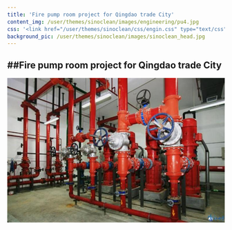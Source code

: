```yaml
---
title: 'Fire pump room project for Qingdao trade City'
content_img: /user/themes/sinoclean/images/engineering/pu4.jpg
css: '<link href="/user/themes/sinoclean/css/engin.css" type="text/css" rel="stylesheet" />'
background_pic: /user/themes/sinoclean/images/sinoclean_head.jpg
---
```


##Fire pump room project for Qingdao trade City
---

![Pic1](/user/themes/sinoclean/images/engineering/pu4.jpg)
